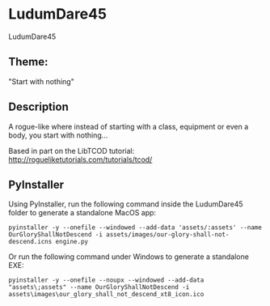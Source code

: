 # LudumDare45

LudumDare45

## Theme:

"Start with nothing"

## Description

A rogue-like where instead of starting with a class, equipment or even a body, you start with nothing...

Based in part on the LibTCOD tutorial:
http://rogueliketutorials.com/tutorials/tcod/

## PyInstaller

Using PyInstaller, run the following command inside the LudumDare45 folder to generate a standalone MacOS app:

```
pyinstaller -y --onefile --windowed --add-data 'assets/:assets' --name OurGloryShallNotDescend -i assets/images/our-glory-shall-not-descend.icns engine.py
```

Or run the following command under Windows to generate a standalone EXE:

```
pyinstaller -y --onefile --noupx --windowed --add-data "assets\;assets" --name OurGloryShallNotDescend -i assets\images\our_glory_shall_not_descend_xt8_icon.ico
```